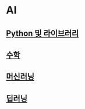 # AI

## [Python 및 라이브러리](https://github.com/kps990515/AI/tree/main/python%26Library)
## [수학](https://github.com/kps990515/AI/tree/main/Math)
## [머신러닝](https://github.com/kps990515/AI/tree/main/MachineLearning)
## [딥러닝](https://github.com/kps990515/AI/tree/main/DeepLearning)